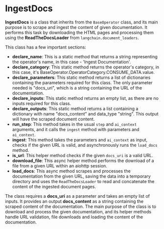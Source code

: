 # IngestDocs
**IngestDocs** is a class that inherits from the `BaseOperator` class, and its main purpose is to scrape and ingest the content of given documentation. It performs this task by downloading the HTML pages and processing them using the **ReadTheDocsLoader** from `langchain.document_loaders`.

This class has a few important sections:

- **declare_name**: This is a static method that returns a string representing the operator's name, in this case - 'Ingest Documentation'.
- **declare_category**: This static method returns the operator's category, in this case, it's BaseOperator.OperatorCategory.CONSUME_DATA.value.
- **declare_parameters**: This static method returns a list of dictionaries containing the parameters required for this class. The only parameter needed is "docs_uri", which is a string containing the URL of the documentation.
- **declare_inputs**: This static method returns an empty list, as there are no inputs required for this class.
- **declare_outputs**: This static method returns a list containing a dictionary with name "docs_content" and data_type "string". This output will have the scraped document content.
- **run_step**: This method takes in the usual `step` and `ai_context` arguments, and it calls the `ingest` method with parameters and `ai_context`.
- **ingest**: This method takes the parameters and `ai_context` as input, checks if the given URL is valid, and asynchronously runs the `load_docs` method.
- **is_url**: This helper method checks if the given `docs_uri` is a valid URL.
- **download_file**: This async helper method performs the download of a file from a given URL within an aiohttp session.
- **load_docs**: This async method scrapes and processes the documentation from the given URL, saving the data into a temporary directory and uses the `ReadTheDocsLoader` to read and concatenate the content of the ingested document pages.

The class requires a **docs_uri** as a parameter and takes an empty list of inputs. It provides an output **docs_content** as a string containing the scraped content of the documentation. The main purpose of the class is to download and process the given documentation, and its helper methods handle URL validation, file downloads and loading the content of the documentation.